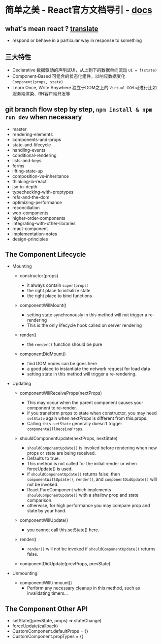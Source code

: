 # 简单之美 - React官方文档导引 - [docs](https://facebook.github.io/react/docs/hello-world.html)

## what's mean react ? [translate](https://translate.google.cn/#en/zh-CN/react)
  * respond or behave in a particular way in response to something

## 三大特性
  * Declarative 数据驱动的声明式UI，从上到下的数据单向流动 `UI = f(state)`
  * Component-Based 可组合的状态化组件，以响应数据变化 `Component(props, state)`
  * Learn Once, Write Anywhere 独立于DOM之上的 `Virtual DOM` 可进行比如服务端渲染、RN客户端开发等

## git branch flow step by step, `npm install & npm run dev` when necessary
  * master
  * rendering-elements
  * components-and-props
  * state-and-lifecycle
  * handling-events
  * conditional-rendering
  * lists-and-keys
  * forms
  * lifting-state-up
  * composition-vs-inheritance
  * thinking-in-react
  * jsx-in-depth
  * typechecking-with-proptypes
  * refs-and-the-dom
  * optimizing-performance
  * reconciliation
  * web-components
  * higher-order-components
  * integrating-with-other-libraries
  * react-component
  * implementation-notes
  * design-principles


## The Component Lifecycle
  * Mounting
    + constructor(props)
      - it always contain `super(props)`
      - the right place to initialize state
      - the right place to bind functions
    
    + componentWillMount()
      - setting state synchronously in this method will not trigger a re-rendering
      - This is the only lifecycle hook called on server rendering
    
    + render()
      - the `render()` function should be pure
   
    + componentDidMount()
      - find DOM nodes can be goes here
      - a good place to instantiate the network request for load data
      - setting state in this method will trigger a re-rendering.

  * Updating
    + componentWillReceiveProps(nextProps)
      - This may occur when the parent component causes your component to re-render.
      - if you transform props to state when constructor, you may need `setState` again when nextProps is different from this.props.
      - Calling `this.setState` generally doesn't trigger `componentWillReceiveProps`.
    
    + shouldComponentUpdate(nextProps, nextState)
      - `shouldComponentUpdate()` is invoked before rendering when new props or state are being received. 
      - Defaults to true. 
      - This method is not called for the initial render or when forceUpdate() is used.
      -  if `shouldComponentUpdate()` returns false, then `componentWillUpdate()`, `render()`, and `componentDidUpdate()` will not be invoked.
      - React.PureComponent which implements `shouldComponentUpdate()` with a shallow prop and state comparison.
      - otherwise, for high performance you may compare prop and state by your hand.

    + componentWillUpdate()
      -  you cannot call this.setState() here.
   
    + render()
      - `render()` will not be invoked if `shouldComponentUpdate()` returns false.
    
    + componentDidUpdate(prevProps, prevState)

  * Unmounting
    + componentWillUnmount()
      - Perform any necessary cleanup in this method, such as invalidating timers...


## The Component Other API
  * setState((prevState, props) => stateChange)
  * forceUpdate(callback)
  * CustomComponent.defaultProps = {}
  * CustomComponent.propTypes = {}